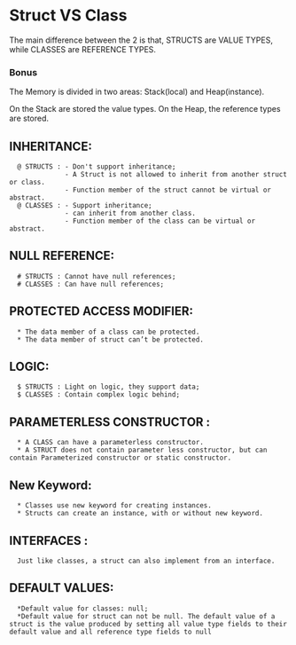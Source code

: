 # Struct VS Class

The main difference between the 2 is that, STRUCTS are VALUE TYPES, while CLASSES are REFERENCE TYPES.

### Bonus

The Memory is divided in two areas: 
      Stack(local) and Heap(instance). 
      
  On the Stack are stored the value types.
  On the Heap, the reference types are stored.

## INHERITANCE:
      @ STRUCTS : - Don't support inheritance; 
                  - A Struct is not allowed to inherit from another struct or class.
                  - Function member of the struct cannot be virtual or abstract.
      @ CLASSES : - Support inheritance; 
                  - can inherit from another class.
                  - Function member of the class can be virtual or abstract.
      
## NULL REFERENCE:
      # STRUCTS : Cannot have null references;
      # CLASSES : Can have null references;
      
## PROTECTED ACCESS MODIFIER:
      * The data member of a class can be protected.
      * The data member of struct can’t be protected.
      
## LOGIC:
      $ STRUCTS : Light on logic, they support data;
      $ CLASSES : Contain complex logic behind;
      
## PARAMETERLESS CONSTRUCTOR :
      * A CLASS can have a parameterless constructor.
      * A STRUCT does not contain parameter less constructor, but can contain Parameterized constructor or static constructor.
 
## New Keyword:
      * Classes use new keyword for creating instances.
      * Structs can create an instance, with or without new keyword.

## INTERFACES :
      Just like classes, a struct can also implement from an interface.

## DEFAULT VALUES:
      *Default value for classes: null;
      *Default value for struct can not be null. The default value of a struct is the value produced by setting all value type fields to their default value and all reference type fields to null

